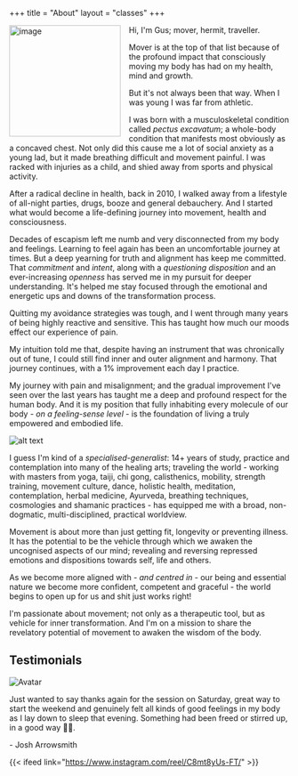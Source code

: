 +++
title = "About"
layout = "classes"
+++

<div class="article__head" style="">
    <img src="/images/gus.jpg" alt="image" height="200px" width="200px" style="float: left; margin-right: 15px;">
</div>

Hi,
I'm Gus; mover, hermit, traveller.

Mover is at the top of that list because of the profound impact that consciously moving my body has had on my health, mind and growth.

But it's not always been that way. When I was young I was far from athletic.

I was born with a musculoskeletal condition called _pectus excavatum_; a whole-body condition that manifests most obviously as a concaved chest. Not only did this cause me a lot of social anxiety as a young lad, but it made breathing difficult and movement painful. I was racked with injuries as a child, and shied away from sports and physical activity.

After a radical decline in health, back in 2010, I walked away from a lifestyle of all-night parties, drugs, booze and general debauchery. And I started what would become a life-defining journey into movement, health and consciousness.

Decades of escapism left me numb and very disconnected from my body and feelings. Learning to feel again has been an uncomfortable journey at times. But a deep yearning for truth and alignment has keep me committed. That _commitment_ and _intent_, along with a _questioning disposition_ and an ever-increasing _openness_ has served me in my pursuit for deeper understanding. It's helped me stay focused through the emotional and energetic ups and downs of the transformation process.

Quitting my avoidance strategies was tough, and I went through many years of being highly reactive and sensitive. This has taught how much our moods effect our experience of pain.

My intuition told me that, despite having an instrument that was chronically out of tune, I could still find inner and outer alignment and harmony. That journey continues, with a 1% improvement each day I practice.

My journey with pain and misalignment; and the gradual improvement I've seen over the last years has taught me a deep and profound respect for the human body. And it is my position that fully inhabiting every molecule of our body - _on a feeling-sense level_ - is the foundation of living a truly empowered and embodied life.

![alt text](/images/gusbridge.jpg)

I guess I'm kind of a _specialised-generalist_: 14+ years of study, practice and contemplation into many of the healing arts; traveling the world - working with masters from yoga, taiji, chi gong, calisthenics, mobility, strength training, movement culture, dance, holistic health, meditation, contemplation, herbal medicine, Ayurveda, breathing techniques, cosmologies and shamanic practices - has equipped me with a broad, non-dogmatic, multi-disciplined, practical worldview.

Movement is about more than just getting fit, longevity or preventing illness. It has the potential to be the vehicle through which we awaken the uncognised aspects of our mind; revealing and reversing repressed emotions and dispositions towards self, life and others.

As we become more aligned with - _and centred in_ - our being and essential nature we become more confident, competent and graceful - the world begins to open up for us and shit just works right!

I'm passionate about movement; not only as a therapeutic tool, but as vehicle for inner transformation. And I'm on a mission to share the revelatory potential of movement to awaken the wisdom of the body.

<!-- ![alt text](/images/58.png) -->

<!--Slider-->

<h2>Testimonials</h2>
<div class="swiper">
  <div class="swiper-wrapper">
    <!-- copy it -->
    <div class="swiper-slide">
      <div class="testimonial">
        <img src="/images/Josh Mug Shot.jpg" alt="Avatar">
        <p>Just wanted to say thanks again for the session on Saturday, great way to start the weekend and genuinely felt all kinds of good feelings in my body as I lay down to sleep that evening. Something had been freed or stirred up, in a good way 🙏🏻.</p>
        <span>- Josh Arrowsmith</span>
      </div>
    </div>
    <!-- copy it -->
  </div>
  <!-- If we need pagination -->

  <!-- If we need navigation buttons -->
  <div class="swiper-button-prev"></div>
  <div class="swiper-button-next"></div>

  <!-- If we need scrollbar -->
  <div class="swiper-scrollbar"></div>
</div>
    
  <link
  rel="stylesheet"
  href="https://cdn.jsdelivr.net/npm/swiper@10/swiper-bundle.min.css"
/>

<script src="https://cdn.jsdelivr.net/npm/swiper@10/swiper-bundle.min.js"></script>

<script>
  const swiper = new Swiper('.swiper', {
  // Optional parameters
  direction: 'vertical',
  loop: true,

  // If we need pagination
  pagination: {
    el: '.swiper-pagination',
  },

  // Navigation arrows
  navigation: {
    nextEl: '.swiper-button-next',
    prevEl: '.swiper-button-prev',
  },

  // And if we need scrollbar
  scrollbar: {
    el: '.swiper-scrollbar',
  },
});

  </script>

<!--Instagram Feed-->

{{< ifeed link="https://www.instagram.com/reel/C8mt8yUs-FT/" >}}
